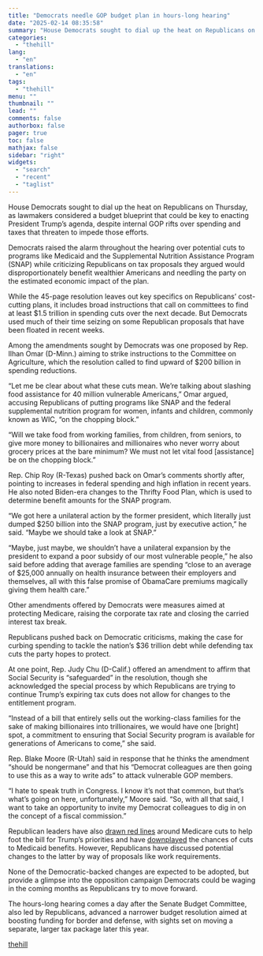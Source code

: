 ```yaml
---
title: "Democrats needle GOP budget plan in hours-long hearing"
date: "2025-02-14 08:35:58"
summary: "House Democrats sought to dial up the heat on Republicans on Thursday, as lawmakers considered a budget blueprint that could be key to enacting President Trump’s agenda, despite internal GOP rifts over spending and taxes that threaten to impede those efforts. Democrats raised the alarm throughout the hearing over potential..."
categories:
  - "thehill"
lang:
  - "en"
translations:
  - "en"
tags:
  - "thehill"
menu: ""
thumbnail: ""
lead: ""
comments: false
authorbox: false
pager: true
toc: false
mathjax: false
sidebar: "right"
widgets:
  - "search"
  - "recent"
  - "taglist"
---
```


House Democrats sought to dial up the heat on Republicans on Thursday, as lawmakers considered a budget blueprint that could be key to enacting President Trump’s agenda, despite internal GOP rifts over spending and taxes that threaten to impede those efforts.

Democrats raised the alarm throughout the hearing over potential cuts to programs like Medicaid and the Supplemental Nutrition Assistance Program (SNAP) while criticizing Republicans on tax proposals they argued would disproportionately benefit wealthier Americans and needling the party on the estimated economic impact of the plan.

While the 45-page resolution leaves out key specifics on Republicans’ cost-cutting plans, it includes broad instructions that call on committees to find at least $1.5 trillion in spending cuts over the next decade. But Democrats used much of their time seizing on some Republican proposals that have been floated in recent weeks.

Among the amendments sought by Democrats was one proposed by Rep. Ilhan Omar (D-Minn.) aiming to strike instructions to the Committee on Agriculture, which the resolution called to find upward of $200 billion in spending reductions.

“Let me be clear about what these cuts mean. We’re talking about slashing food assistance for 40 million vulnerable Americans,” Omar argued, accusing Republicans of putting programs like SNAP and the federal supplemental nutrition program for women, infants and children, commonly known as WIC, “on the chopping block.”

“Will we take food from working families, from children, from seniors, to give more money to billionaires and millionaires who never worry about grocery prices at the bare minimum? We must not let vital food [assistance] be on the chopping block.”

Rep. Chip Roy (R-Texas) pushed back on Omar’s comments shortly after, pointing to increases in federal spending and high inflation in recent years. He also noted Biden-era changes to the Thrifty Food Plan, which is used to determine benefit amounts for the SNAP program.

“We got here a unilateral action by the former president, which literally just dumped $250 billion into the SNAP program, just by executive action,” he said. “Maybe we should take a look at SNAP.”

“Maybe, just maybe, we shouldn’t have a unilateral expansion by the president to expand a poor subsidy of our most vulnerable people,” he also said before adding that average families are spending “close to an average of $25,000 annually on health insurance between their employers and themselves, all with this false promise of ObamaCare premiums magically giving them health care.”

Other amendments offered by Democrats were measures aimed at protecting Medicare, raising the corporate tax rate and closing the carried interest tax break.

Republicans pushed back on Democratic criticisms, making the case for curbing spending to tackle the nation’s $36 trillion debt while defending tax cuts the party hopes to protect.

At one point, Rep. Judy Chu (D-Calif.) offered an amendment to affirm that Social Security is “safeguarded” in the resolution, though she acknowledged the special process by which Republicans are trying to continue Trump’s expiring tax cuts does not allow for changes to the entitlement program.

“Instead of a bill that entirely sells out the working-class families for the sake of making billionaires into trillionaires, we would have one [bright] spot, a commitment to ensuring that Social Security program is available for generations of Americans to come,” she said.

Rep. Blake Moore (R-Utah) said in response that he thinks the amendment “should be nongermane” and that his “Democrat colleagues are then going to use this as a way to write ads” to attack vulnerable GOP members.

“I hate to speak truth in Congress. I know it’s not that common, but that’s what’s going on here, unfortunately,” Moore said. “So, with all that said, I want to take an opportunity to invite my Democrat colleagues to dig in on the concept of a fiscal commission.”

Republican leaders have also [drawn red lines](https://abcnews.go.com/Politics/johnson-cuts-social-security-medicare-fund-trumps-agenda/story?id=117420630) around Medicare cuts to help foot the bill for Trump’s priorities and have [downplayed](https://thehill.com/policy/healthcare/5139533-house-republicans-medicaid-cuts/) the chances of cuts to Medicaid benefits. However, Republicans have discussed potential changes to the latter by way of proposals like work requirements.

None of the Democratic-backed changes are expected to be adopted, but provide a glimpse into the opposition campaign Democrats could be waging in the coming months as Republicans try to move forward.

The hours-long hearing comes a day after the Senate Budget Committee, also led by Republicans, advanced a narrower budget resolution aimed at boosting funding for border and defense, with sights set on moving a separate, larger tax package later this year.

[thehill](https://thehill.com/business/budget/5144504-democrats-gop-budget-hearing/)
